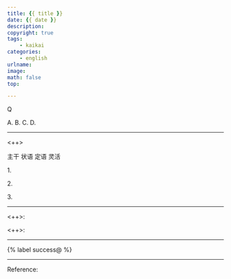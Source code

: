 ```yaml
---
title: {{ title }}
date: {{ date }}
description:
copyright: true
tags:
	- kaikai
categories:
	- english
urlname:
image:
math: false
top:

---
```

<span id="inline-yellow"></span>



<span id="inline-blue">Q</span>

A.
B.
C.
D.

---

<!--more-->

<span id="inline-toc"><++></span>


<span id="inline-yellow">主干</span>
<span id="inline-green">状语</span>
<span id="inline-red">定语</span>
<span id="inline-blue">灵活</span>

<span id="inline-toc">1.</span>


<span id="inline-toc">2.</span>


<span id="inline-toc">3.</span> 



---

<span id="inline-green"><++></span>:


<span id="inline-green"><++></span>:


---

{% label success@ %}  


---
Reference:

